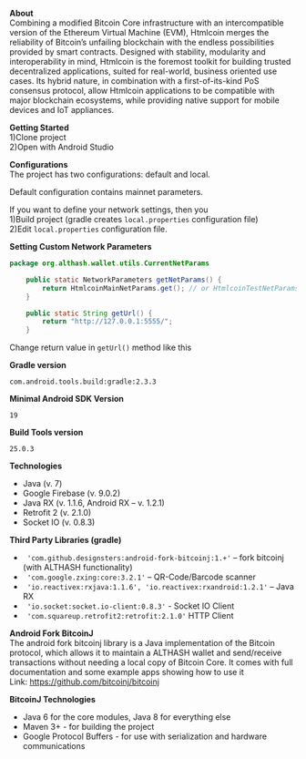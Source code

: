 <b>About</b><br/>
Combining a modified Bitcoin Core infrastructure with an intercompatible version of the Ethereum Virtual Machine (EVM), Htmlcoin merges the reliability of Bitcoin’s unfailing blockchain with the endless possibilities provided by smart contracts.
Designed with stability, modularity and interoperability in mind, Htmlcoin is the foremost toolkit for building trusted decentralized applications, suited for real-world, business oriented use cases. Its hybrid nature, in combination with a first-of-its-kind PoS consensus protocol, allow Htmlcoin applications to be compatible with major blockchain ecosystems, while providing native support for mobile devices and IoT appliances.

<b>Getting Started</b><br/>
1)Clone project<br/>
2)Open with Android Studio

<b>Configurations</b><br/>
The project has two configurations: default and local.<br/>

Default configuration contains mainnet parameters.<br/>

If you want to define your network settings, then you<br/>
1)Build project (gradle creates ```local.properties``` configuration file)<br/>
2)Edit ```local.properties``` configuration file.

<b>Setting Custom Network Parameters</b><br/>
```java
package org.althash.wallet.utils.CurrentNetParams

    public static NetworkParameters getNetParams() {
        return HtmlcoinMainNetParams.get(); // or HtmlcoinTestNetParams.get();
    }

	public static String getUrl() {
        return "http://127.0.0.1:5555/";
    }
```
Change return value in ```getUrl()``` method like this



<b>Gradle version</b><br/>
```
com.android.tools.build:gradle:2.3.3
```

<b>Minimal Android SDK Version</b><br/>
```
19
```

<b>Build Tools version</b><br/>
```
25.0.3
``` 

<b>Technologies</b><br/>
- Java (v. 7)
- Google Firebase (v. 9.0.2)
- Java RX (v. 1.1.6, Android RX – v. 1.2.1)
- Retrofit 2 (v. 2.1.0)
- Socket IO (v. 0.8.3)

<b>Third Party Libraries (gradle)</b><br/>
- ``` 'com.github.designsters:android-fork-bitcoinj:1.+'```  – fork bitcoinj (with ALTHASH functionality)
- ``` 'com.google.zxing:core:3.2.1'```  – QR-Code/Barcode scanner
- ``` 'io.reactivex:rxjava:1.1.6', 'io.reactivex:rxandroid:1.2.1'```  – Java RX
- ``` 'io.socket:socket.io-client:0.8.3'```  - Socket IO Client
- ``` 'com.squareup.retrofit2:retrofit:2.1.0'```  HTTP Client

<b>Android Fork BitcoinJ</b><br/>
The android fork bitcoinj library is a Java implementation of the Bitcoin protocol, which allows it to maintain a ALTHASH wallet and send/receive transactions without needing a local copy of Bitcoin Core. It comes with full documentation and some example apps showing how to use it<br/>
Link: https://github.com/bitcoinj/bitcoinj

<b>BitcoinJ Technologies</b><br/>
- Java 6 for the core modules, Java 8 for everything else
- Maven 3+ - for building the project
- Google Protocol Buffers - for use with serialization and hardware communications
